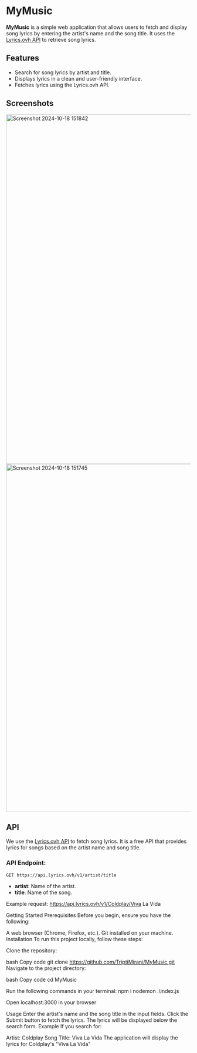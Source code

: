 # MyMusic

**MyMusic** is a simple web application that allows users to fetch and display song lyrics by entering the artist's name and the song title. It uses the [Lyrics.ovh API](https://lyricsovh.docs.apiary.io/#) to retrieve song lyrics.

## Features

- Search for song lyrics by artist and title.
- Displays lyrics in a clean and user-friendly interface.
- Fetches lyrics using the Lyrics.ovh API.

## Screenshots

<img width="950" alt="Screenshot 2024-10-18 151842" src="https://github.com/user-attachments/assets/a56dcff5-a775-4c49-86c0-447b41402020">

<img width="946" alt="Screenshot 2024-10-18 151745" src="https://github.com/user-attachments/assets/5bcdd610-fa63-4629-b57b-a5d8634fd41a">

## API

We use the [Lyrics.ovh API](https://lyricsovh.docs.apiary.io/#) to fetch song lyrics. It is a free API that provides lyrics for songs based on the artist name and song title.

### API Endpoint:

`GET https://api.lyrics.ovh/v1/artist/title`

- **artist**: Name of the artist.
- **title**: Name of the song.

Example request:
https://api.lyrics.ovh/v1/Coldplay/Viva La Vida

Getting Started
Prerequisites
Before you begin, ensure you have the following:

A web browser (Chrome, Firefox, etc.).
Git installed on your machine.
Installation
To run this project locally, follow these steps:

Clone the repository:

bash
Copy code
git clone https://github.com/TriptiMirani/MyMusic.git
Navigate to the project directory:

bash
Copy code
cd MyMusic

Run the following commands in your terminal:
npm i
nodemon .\index.js

Open localhost:3000 in your browser

Usage
Enter the artist's name and the song title in the input fields.
Click the Submit button to fetch the lyrics.
The lyrics will be displayed below the search form.
Example
If you search for:

Artist: Coldplay
Song Title: Viva La Vida
The application will display the lyrics for Coldplay's "Viva La Vida"
